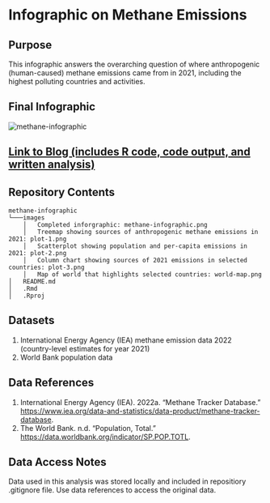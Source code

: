 # Infographic on Methane Emissions

## Purpose
This infographic answers the overarching question of where anthropogenic (human-caused) methane emissions came from in 2021, including the highest polluting countries and activities.

## Final Infographic
![methane-infographic](https://github.com/linusghanadan/methane-infographic/assets/141390191/01403098-e790-4fc8-b22a-7526ebe43d3f)

## [Link to Blog (includes R code, code output, and written analysis)](https://linusghanadan.github.io/blog/2024-3-12-post/)

## Repository Contents
    methane-infographic
    └───images
        │   Completed inforgraphic: methane-infographic.png
        │   Treemap showing sources of anthropogenic methane emissions in 2021: plot-1.png
        │   Scatterplot showing population and per-capita emissions in 2021: plot-2.png
        │   Column chart showing sources of 2021 emissions in selected countries: plot-3.png
        │   Map of world that highlights selected countries: world-map.png
    │   README.md
    │   .Rmd
    │   .Rproj

## Datasets
1. International Energy Agency (IEA) methane emission data 2022 (country-level estimates for year 2021)
2. World Bank population data

## Data References
1. International Energy Agency (IEA). 2022a. “Methane Tracker Database.” https://www.iea.org/data-and-statistics/data-product/methane-tracker-database.
2. The World Bank. n.d. “Population, Total.” https://data.worldbank.org/indicator/SP.POP.TOTL.

## Data Access Notes
Data used in this analysis was stored locally and included in repositiory .gitignore file. Use data references to access the original data.
